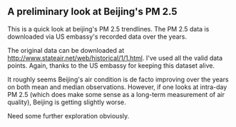 ## A preliminary look at Beijing's PM 2.5
This is a quick look at beijing's PM 2.5 trendlines. The PM 2.5 data is downloaded via US embassy's recorded data over the years. 

The original data can be downloaded at http://www.stateair.net/web/historical/1/1.html. I've used all the valid data points. Again, thanks to the US embassy for keeping this dataset alive.

It roughly seems Beijing's air condition is de facto improving over the years on both mean and median observations. 
However, if one looks at intra-day PM 2.5 (which does make some sense as a long-term measurement of air quality), Beijing is getting slightly worse.

Need some further exploration obviously.
